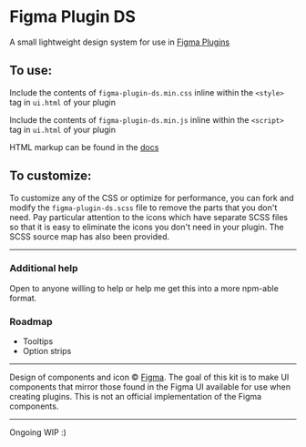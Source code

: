 # Figma Plugin DS
A small lightweight design system for use in [Figma Plugins](https://www.figma.com/plugin-docs/)

## To use:
Include the contents of `figma-plugin-ds.min.css` inline within the `<style>` tag in `ui.html` of your plugin

Include the contents of `figma-plugin-ds.min.js` inline within the `<script>` tag in `ui.html` of your plugin

HTML markup can be found in the [docs](https://thomas-lowry.github.io/figma-plugin-ds/)

## To customize:
To customize any of the CSS or optimize for performance, you can fork and modify the `figma-plugin-ds.scss` file to remove the parts that you don't need. Pay particular attention to the icons which have separate SCSS files so that it is easy to eliminate the icons you don't need in your plugin. The SCSS source map has also been provided.

---

### Additional help
Open to anyone willing to help or help me get this into a more npm-able format.


### Roadmap
* Tooltips
* Option strips

---

Design of components and icon © [Figma](https://www.figma.com). The goal of this kit is to make UI components that mirror those found in the Figma UI available for use when creating plugins. This is not an official implementation of the Figma components.

---

Ongoing WIP :)
